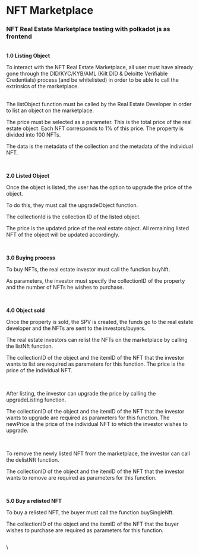 # NFT Marketplace

### NFT Real Estate Marketplace testing with polkadot js as frontend

\
**1.0 Listing Object**

To interact with the NFT Real Estate Marketplace, all user must have already gone through the DID/KYC/KYB/AML (Kilt DID & Deloitte Verifiable Credentials) process (and be whitelisted) in order to be able to call the extrinsics of the marketplace.

\
The listObject function must be called by the Real Estate Developer in order to list an object on the marketplace.

The price must be selected as a parameter. This is the total price of the real estate object. Each NFT corresponds to 1% of this price. The property is divided into 100 NFTs.

The data is the metadata of the collection and the metadata of the individual NFT.

<figure><img src="https://lh7-us.googleusercontent.com/qWJ7cwSyMl-wqD-WXPsh-Rb2OhBdt_pcFDcL6XHfOK6q_Rcm4ADB-q3GLQDFq_Mv_5xarBUp8feSnIrfPlGwS_x7MQv3b7CNtgv9RYaWI6B44JMCcipTuq6TjEzGc0Web18mlYMQCCKYT2f2__kXrg" alt=""><figcaption></figcaption></figure>

\
**2.0 Listed Object**

Once the object is listed, the user has the option to upgrade the price of the object.

To do this, they must call the upgradeObject function.

The collectionId is the collection ID of the listed object.

The price is the updated price of the real estate object. All remaining listed NFT of the object will be updated accordingly.

<figure><img src="https://lh7-us.googleusercontent.com/35x4dZQnyUiz3-spg5c_QO1S7AB_peIppIAcyIUFf2PJzOFXbO_oVThoeF9ToiGmjYDkhhnRodfMt_ESPCpwEQCCOK8Hd-W6g8mcsw0xuHndggmcMuK4E1MyWUSyVmD0RcadFhB8xgVoPbKSotVKPQ" alt=""><figcaption></figcaption></figure>

\
**3.0 Buying process**

To buy NFTs, the real estate investor must call the function buyNft.

As parameters, the investor must specify the collectionID of the property and the number of NFTs he wishes to purchase.

<figure><img src="https://lh7-us.googleusercontent.com/dTP4b7Q8Vd6tZ_DSFpLm09twEUaifRFvAh7ssSPijdKC4SwSsadByluMtTMlidGYLCz9e9DdfBqLVks-SC5FeU66lmtZoHtYB-GY9UhAn_7fJsWq_QvHaehxmeEYM8Az-VjhhNukKKOmyaHcowt_rA" alt=""><figcaption></figcaption></figure>

\
**4.0 Object sold**

Once the property is sold, the SPV is created, the funds go to the real estate developer and the NFTs are sent to the investors/buyers.

The real estate investors can relist the NFTs on the marketplace by calling the listNft function.

The collectionID of the object and the itemID of the NFT that the investor wants to list are required as parameters for this function. The price is the price of the individual NFT.

<figure><img src="https://lh7-us.googleusercontent.com/-Mj_3iZELIBnviHwIZLNZrDugVMI7iBNLzl69OVaLlAuAXGj81uFWVkdbV3ONnAraEhLx_-E7-5Ph9OUtikSSy9ndq1JrfUvhxQGbuEfJe09K3MMNXoaIyKQudAPWVOL-9gnD6ST_RZb4uveFw3MBA" alt=""><figcaption></figcaption></figure>

\
After listing, the investor can upgrade the price by calling the upgradeListing function.

The collectionID of the object and the itemID of the NFT that the investor wants to upgrade are required as parameters for this function. The newPrice is the price of the individual NFT to which the investor wishes to upgrade.

<figure><img src="https://lh7-us.googleusercontent.com/pRzWJLHLe_IIAd--1aQJFbsYkbOgSvtKFMpGMUO9uHSm1RAGV8mktyiNPxQ_BpwgIHXtnobfY1yaJrTrCfhN-byrQqt21bx-Ou4N_3V7tMxhXt6sMl8MUII-81B-QyoseODHYELHmRYoWzCnKKShzA" alt=""><figcaption></figcaption></figure>

\
To remove the newly listed NFT from the marketplace, the investor can call the delistNft function.

The collectionID of the object and the itemID of the NFT that the investor wants to remove are required as parameters for this function.

<figure><img src="https://lh7-us.googleusercontent.com/om5aQV9ir9KdbSBdTBPbfnxlSCUUYEl-wAe4XaRVDfntE0BgHalDm1wvbPmH-gLi_T3RguaPr8dyYZG7opj9pcVZs2_E1uGGxm9F02HLl9rSb_X0nfgA6flNBg96wo92GPJLrnNCT8yCsYyGe9H8oQ" alt=""><figcaption></figcaption></figure>

\
**5.0 Buy a relisted NFT**

To buy a relisted NFT, the buyer must call the function buySingleNft.

The collectionID of the object and the itemID of the NFT that the buyer wishes to purchase are required as parameters for this function.

<figure><img src="https://lh7-us.googleusercontent.com/RpHSeuM9tgh4EEBecquZY9Dj9hzLYCoOXcPbOsHe5fSN_Ax5Uk3fDsQVOPxPFa4lMlcYV77bPP8C0GhU0lqUF_6zS98ktyWrcQZDXRBujqNXN8s4hzksegFBJdIzilzQK_1KaCQ-mb9ZB3Z5FUL6xw" alt=""><figcaption></figcaption></figure>

\
